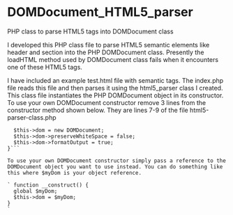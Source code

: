 # DOMDocument_HTML5_parser
PHP class to parse HTML5 tags into DOMDocument class

I developed this PHP class file  to parse HTML5 semantic elements like header and section into the PHP DOMDocument class. Presently the loadHTML method used by DOMDocument class fails when it encounters one of these HTML5 tags.

I have included an example test.html file with semantic tags. The index.php file reads this file and then parses it using the  html5_parser class I created. This class file instantiates the PHP DOMDocument object in its constructor. To use your own DOMDocument constructor remove 3 lines from the constructor method shown below. They are lines 7-9 of the file  html5-parser-class.php

  ```function __construct() {
    $this->dom = new DOMDocument;
    $this->dom->preserveWhiteSpace = false;
    $this->dom->formatOutput = true;
  }```

To use your own DOMDocument constructor simply pass a reference to the DOMDocument object you want to use instead. You can do something like this where $myDom is your object reference.  
  
 ` function __construct() {
    global $myDom;
    $this->dom = $myDom;
  }
`
